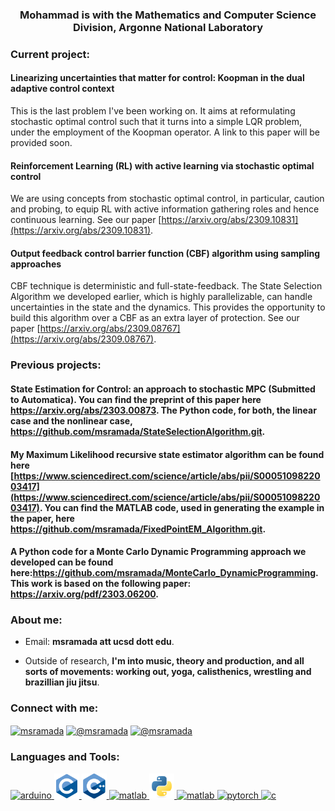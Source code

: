 <h3 align="center">Mohammad is with the Mathematics and Computer Science Division, Argonne National Laboratory</h3>

### Current project:
#### Linearizing uncertainties that matter for control: Koopman in the dual adaptive control context
This is the last problem I've been working on. It aims at reformulating stochastic optimal control such that it turns into a simple LQR problem, under the employment of the Koopman operator. A link to this paper will be provided soon.
#### Reinforcement Learning (RL) with active learning via stochastic optimal control
We are using concepts from stochastic optimal control, in particular, caution and probing, to equip RL with active information gathering roles and hence continuous learning. See our paper [https://arxiv.org/abs/2309.10831](https://arxiv.org/abs/2309.10831).
#### Output feedback control barrier function (CBF) algorithm using sampling approaches
CBF technique is deterministic and full-state-feedback. The State Selection Algorithm we developed earlier, which is highly parallelizable, can handle uncertainties in the state and the dynamics. This provides the opportunity to build this algorithm over a CBF as an extra layer of protection. See our paper [https://arxiv.org/abs/2309.08767](https://arxiv.org/abs/2309.08767).

### Previous projects:
#### State Estimation for Control: an approach to stochastic MPC (Submitted to Automatica). You can find the preprint of this paper here https://arxiv.org/abs/2303.00873. The Python code, for both, the linear case and the nonlinear case, https://github.com/msramada/StateSelectionAlgorithm.git.

#### My Maximum Likelihood recursive state estimator algorithm can be found here [https://www.sciencedirect.com/science/article/abs/pii/S0005109822003417](https://www.sciencedirect.com/science/article/abs/pii/S0005109822003417). You can find the MATLAB code, used in generating the example in the paper, here https://github.com/msramada/FixedPointEM_Algorithm.git.

#### A Python code for a Monte Carlo Dynamic Programming approach we developed can be found here:https://github.com/msramada/MonteCarlo_DynamicProgramming. This work is based on the following paper: https://arxiv.org/pdf/2303.06200. 

### About me:
- Email: **msramada att ucsd dott edu**.

- Outside of research, **I'm into music, theory and production, and all sorts of movements: working out, yoga, calisthenics, wrestling and brazillian jiu jitsu**.

<h3 align="left">Connect with me:</h3>
<p align="left">
<a href="https://instagram.com/msramada" target="blank"><img align="center" src="https://raw.githubusercontent.com/rahuldkjain/github-profile-readme-generator/master/src/images/icons/Social/instagram.svg" alt="msramada" height="30" width="40" /></a>
<a href="https://www.youtube.com/@msramada" target="blank"><img align="center" src="https://raw.githubusercontent.com/rahuldkjain/github-profile-readme-generator/master/src/images/icons/Social/youtube.svg" alt="@msramada" height="30" width="40" /></a>
 <a href="https://www.linkedin.com/in/msramada1/" target="blank"><img align="center" src="https://upload.wikimedia.org/wikipedia/commons/8/81/LinkedIn_icon.svg" alt="@msramada" height="30" width="40" /></a>
</p>

<h3 align="left">Languages and Tools:</h3>
<p align="left"> <a href="https://www.arduino.cc/" target="_blank" rel="noreferrer"> <img src="https://cdn.worldvectorlogo.com/logos/arduino-1.svg" alt="arduino" width="40" height="40"/> </a> <a href="https://www.cprogramming.com/" target="_blank" rel="noreferrer"> <img src="https://raw.githubusercontent.com/devicons/devicon/master/icons/c/c-original.svg" alt="c" width="40" height="40"/> </a> <a href="https://www.w3schools.com/cpp/" target="_blank" rel="noreferrer"> <img src="https://raw.githubusercontent.com/devicons/devicon/master/icons/cplusplus/cplusplus-original.svg" alt="cplusplus" width="40" height="40"/> </a> <a href="https://www.mathworks.com/" target="_blank" rel="noreferrer"> <img src="https://upload.wikimedia.org/wikipedia/commons/2/21/Matlab_Logo.png" alt="matlab" width="40" height="40"/> </a> <a href="https://www.python.org" target="_blank" rel="noreferrer"> <img src="https://raw.githubusercontent.com/devicons/devicon/master/icons/python/python-original.svg" alt="python" width="40" height="40"/> </a> 
 <a href="https://www.mathworks.com/" target="_blank" rel="noreferrer"> <img src="https://upload.wikimedia.org/wikipedia/commons/2/21/Matlab_Logo.png" alt="matlab" width="40" height="40"/> </a> <a href="https://pytorch.org/" target="_blank" rel="noreferrer"> <img src="https://upload.wikimedia.org/wikipedia/commons/1/10/PyTorch_logo_icon.svg" alt="pytorch" width="40" height="40"/> </a> 
 </a> <a href="https://julialang.org/" target="_blank" rel="noreferrer"> <img src="https://juliasymbolics.org/assets/img/logo-darkbg.svg" alt="c" width="40" height="40"/> </a>
</p>
